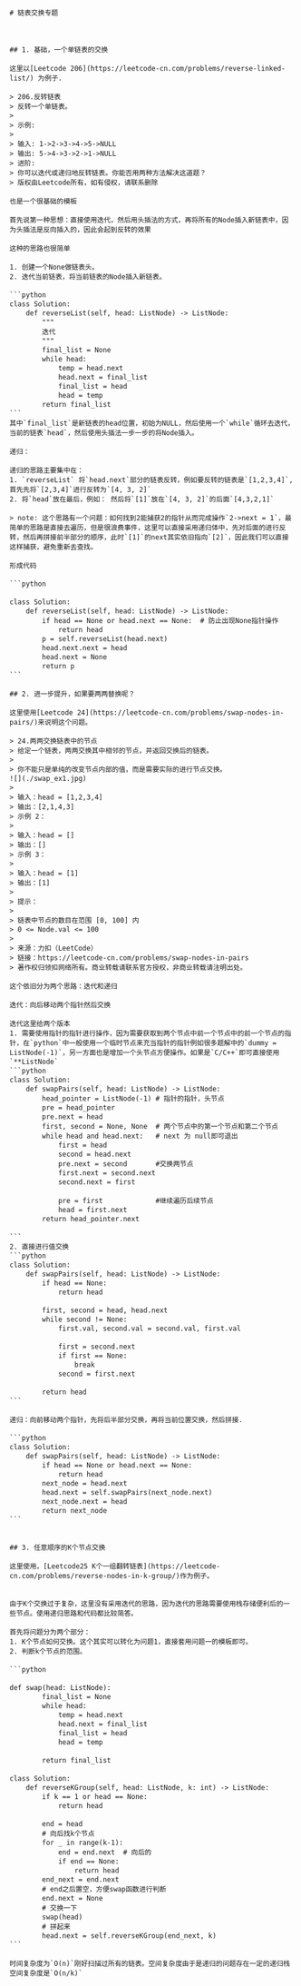     # 链表交换专题



    ## 1. 基础，一个单链表的交换

    这里以[Leetcode 206](https://leetcode-cn.com/problems/reverse-linked-list/) 为例子. 

    > 206.反转链表
    > 反转一个单链表。
    > 
    > 示例:
    > 
    > 输入: 1->2->3->4->5->NULL
    > 输出: 5->4->3->2->1->NULL
    > 进阶:
    > 你可以迭代或递归地反转链表。你能否用两种方法解决这道题？
    > 版权由Leetcode所有，如有侵权，请联系删除

    也是一个很基础的模板

    首先说第一种思想：直接使用迭代，然后用头插法的方式，再将所有的Node插入新链表中，因为头插法是反向插入的，因此会起到反转的效果

    这种的思路也很简单

    1. 创建一个None做链表头。
    2. 迭代当前链表，将当前链表的Node插入新链表。

    ```python
    class Solution:
        def reverseList(self, head: ListNode) -> ListNode:
            """
            迭代
            """
            final_list = None
            while head:
                temp = head.next
                head.next = final_list
                final_list = head
                head = temp
            return final_list 
    ```
    其中`final_list`是新链表的head位置，初始为NULL，然后使用一个`while`循环去迭代，当前的链表`head`，然后使用头插法一步一步的将Node插入。

    递归：

    递归的思路主要集中在：
    1. `reverseList` 将`head.next`部分的链表反转，例如要反转的链表是`[1,2,3,4]`, 首先先将`[2,3,4]`进行反转为`[4, 3, 2]`
    2. 将`head`放在最后，例如： 然后将`[1]`放在`[4, 3, 2]`的后面`[4,3,2,1]`

    > note: 这个思路有一个问题：如何找到2能捕获2的指针从而完成操作`2->next = 1`，最简单的思路是直接去遍历，但是很浪费事件，这里可以直接采用递归体中，先对后面的进行反转，然后再拼接前半部分的顺序，此时`[1]`的next其实依旧指向`[2]`，因此我们可以直接这样捕获，避免重新去查找。

    形成代码

    ```python

    class Solution:
        def reverseList(self, head: ListNode) -> ListNode:
            if head == None or head.next == None:  # 防止出现None指针操作
                return head
            p = self.reverseList(head.next)
            head.next.next = head
            head.next = None
            return p
    ```

    ## 2. 进一步提升，如果要两两替换呢？

    这里使用[Leetcode 24](https://leetcode-cn.com/problems/swap-nodes-in-pairs/)来说明这个问题。

    > 24.两两交换链表中的节点
    > 给定一个链表，两两交换其中相邻的节点，并返回交换后的链表。
    > 
    > 你不能只是单纯的改变节点内部的值，而是需要实际的进行节点交换。
    ![](./swap_ex1.jpg)
    >
    > 输入：head = [1,2,3,4]
    > 输出：[2,1,4,3]
    > 示例 2：
    >
    > 输入：head = []
    > 输出：[]
    > 示例 3：
    > 
    > 输入：head = [1]
    > 输出：[1]
    >  
    > 提示：
    > 
    > 链表中节点的数目在范围 [0, 100] 内
    > 0 <= Node.val <= 100
    >
    > 来源：力扣（LeetCode）
    > 链接：https://leetcode-cn.com/problems/swap-nodes-in-pairs 
    > 著作权归领扣网络所有。商业转载请联系官方授权，非商业转载请注明出处。

    这个依旧分为两个思路：迭代和递归

    迭代：向后移动两个指针然后交换

    迭代这里给两个版本
    1. 需要使用指针的指针进行操作，因为需要获取到两个节点中前一个节点中的前一个节点的指针，在`python`中一般使用一个临时节点来充当指针的指针例如很多题解中的`dummy = ListNode(-1)`，另一方面也是增加一个头节点方便操作。如果是`C/C++`即可直接使用`**ListNode`
    ```python
    class Solution:
        def swapPairs(self, head: ListNode) -> ListNode:
            head_pointer = ListNode(-1) # 指针的指针，头节点
            pre = head_pointer 
            pre.next = head
            first, second = None, None  # 两个节点中的第一个节点和第二个节点
            while head and head.next:   # next 为 null即可退出
                first = head
                second = head.next
                pre.next = second       #交换两节点
                first.next = second.next
                second.next = first

                pre = first             #继续遍历后续节点
                head = first.next
            return head_pointer.next

    ```
    2. 直接进行值交换
    ```python
    class Solution:
        def swapPairs(self, head: ListNode) -> ListNode:
            if head == None:
                return head
            
            first, second = head, head.next
            while second != None:
                first.val, second.val = second.val, first.val

                first = second.next
                if first == None:
                    break
                second = first.next
            
            return head
    ```

    递归：向前移动两个指针，先将后半部分交换，再将当前位置交换，然后拼接.

    ```python
    class Solution:
        def swapPairs(self, head: ListNode) -> ListNode:
            if head == None or head.next == None:
                return head
            next_node = head.next
            head.next = self.swapPairs(next_node.next)
            next_node.next = head
            return next_node
    ```


    ## 3. 任意顺序的K个节点交换

    这里使用，[Leetcode25 K个一组翻转链表](https://leetcode-cn.com/problems/reverse-nodes-in-k-group/)作为例子。


    由于K个交换过于复杂，这里没有采用迭代的思路，因为迭代的思路需要使用栈存储便利后的一些节点。使用递归思路和代码都比较简答。

    首先将问题分为两个部分：
    1. K个节点如何交换。这个其实可以转化为问题1，直接套用问题一的模板即可。
    2. 判断k个节点的范围。

    ```python

    def swap(head: ListNode):
            final_list = None
            while head:
                temp = head.next
                head.next = final_list
                final_list = head
                head = temp

            return final_list 

    class Solution:
        def reverseKGroup(self, head: ListNode, k: int) -> ListNode:
            if k == 1 or head == None:
                return head

            end = head
            # 向后找k个节点
            for _ in range(k-1):
                end = end.next  # 向后的
                if end == None:
                    return head
            end_next = end.next
            # end之后置空，方便swap函数进行判断
            end.next = None
            # 交换一下
            swap(head)
            # 拼起来
            head.next = self.reverseKGroup(end_next, k)
    ```

    时间复杂度为`O(n)`刚好扫描过所有的链表。空间复杂度由于是递归的问题存在一定的递归栈空间复杂度是`O(n/k)`